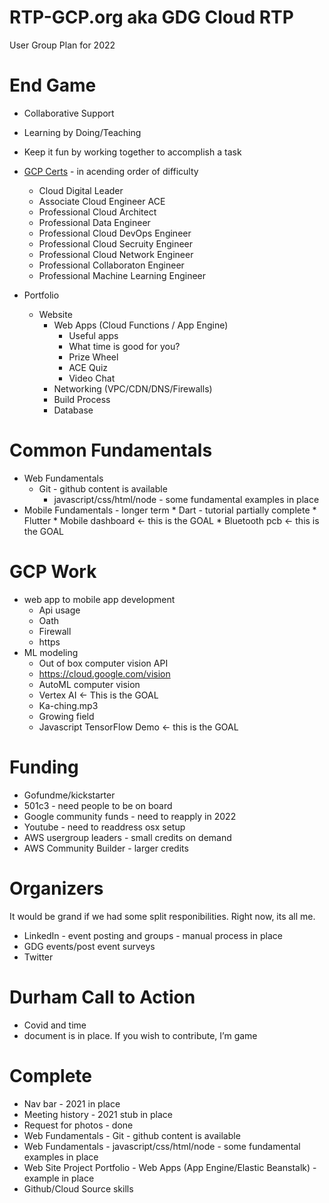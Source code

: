 # RTP-GCP.org aka GDG Cloud RTP 
User Group Plan for 2022




# End Game

* Collaborative Support
* Learning by Doing/Teaching
* Keep it fun by working together to accomplish a task
* [GCP Certs](https://cloud.google.com/certification#certification_paths) - in acending order of difficulty
	*  Cloud Digital Leader
	*  Associate Cloud Engineer ACE
	*  Professional Cloud Architect
	*  Professional Data Engineer
	*  Professional Cloud DevOps Engineer
	*  Professional Cloud Secruity Engineer
	*  Professional Cloud Network Engineer
	*  Professional Collaboraton Engineer
	*  Professional Machine Learning Engineer
	
* Portfolio
	* Website
		* Web Apps (Cloud Functions / App Engine)
			* Useful apps
			* What time is good for you?
			* Prize Wheel
			* ACE Quiz
			* Video Chat
		* Networking (VPC/CDN/DNS/Firewalls)
		* Build Process
		* Database




# Common Fundamentals
* Web Fundamentals
	* Git - github content is available
		* javascript/css/html/node - some fundamental examples in place
* Mobile Fundamentals - longer term
		* Dart - tutorial partially complete
		* Flutter 
		* Mobile dashboard <- this is the GOAL
		* Bluetooth pcb <- this is the GOAL

# GCP Work
* web app to mobile app development
	* Api usage
	* Oath
	* Firewall
	* https
* ML modeling
	* Out of box computer vision API
	* https://cloud.google.com/vision
	* AutoML computer vision
	* Vertex AI <- This is the GOAL
	* Ka-ching.mp3
	* Growing field
	* Javascript TensorFlow Demo <- this is the GOAL



# Funding
* Gofundme/kickstarter
* 501c3 - need people to be on board
* Google community funds - need to reapply in 2022
* Youtube - need to readdress osx setup
* AWS usergroup leaders - small credits on demand
* AWS Community Builder - larger credits

# Organizers
It would be grand if we had some split responibilities.  Right now, its all me.

* LinkedIn - event posting and groups - manual process in place
* GDG events/post event surveys
* Twitter

# Durham Call to Action
* Covid and time 
* document is in place.  If you wish to contribute, I’m game


# Complete 
* Nav bar - 2021 in place
* Meeting history - 2021 stub in place
* Request for photos - done
* Web Fundamentals - Git - github content is available
* Web Fundamentals - javascript/css/html/node - some fundamental examples in place
* Web Site Project Portfolio - Web Apps (App Engine/Elastic Beanstalk) - example in place
* Github/Cloud Source skills
